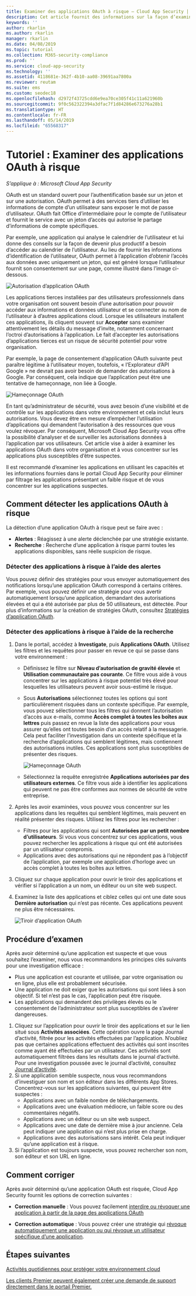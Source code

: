 ```yaml
---
title: Examiner des applications OAuth à risque – Cloud App Security | Microsoft Docs
description: Cet article fournit des informations sur la façon d’examiner des applications OAuth à risque dans Cloud App Security.
keywords: ''
author: rkarlin
ms.author: rkarlin
manager: rkarlin
ms.date: 04/08/2019
ms.topic: tutorial
ms.collection: M365-security-compliance
ms.prod: ''
ms.service: cloud-app-security
ms.technology: ''
ms.assetid: 4118681e-362f-4b10-aa08-39691aa7800a
ms.reviewer: reutam
ms.suite: ems
ms.custom: seodec18
ms.openlocfilehash: d2972f43725cdd6e9ea70ce305f41c11a621960b
ms.sourcegitcommit: 9f0c562322394a3dfac7f1d84286e673276a28b1
ms.translationtype: HT
ms.contentlocale: fr-FR
ms.lasthandoff: 05/14/2019
ms.locfileid: "65568317"
---
```

# <a name="tutorial-investigate-risky-oauth-apps"></a>Tutoriel : Examiner des applications OAuth à risque

*S’applique à : Microsoft Cloud App Security*

OAuth est un standard ouvert pour l’authentification basée sur un jeton et sur une autorisation. OAuth permet à des services tiers d’utiliser les informations de compte d’un utilisateur sans exposer le mot de passe d’utilisateur. OAuth fait Office d’intermédiaire pour le compte de l’utilisateur et fournit le service avec un jeton d’accès qui autorise le partage d’informations de compte spécifiques. 

Par exemple, une application qui analyse le calendrier de l’utilisateur et lui donne des conseils sur la façon de devenir plus productif a besoin d’accéder au calendrier de l’utilisateur. Au lieu de fournir les informations d’identification de l’utilisateur, OAuth permet à l’application d’obtenir l’accès aux données avec uniquement un jeton, qui est généré lorsque l’utilisateur fournit son consentement sur une page, comme illustré dans l’image ci-dessous.

 ![Autorisation d’application OAuth](./media/oauth-permission.png) 

Les applications tierces installées par des utilisateurs professionnels dans votre organisation ont souvent besoin d’une autorisation pour pouvoir accéder aux informations et données utilisateur et se connecter au nom de l’utilisateur à d’autres applications cloud. Lorsque les utilisateurs installent ces applications, ils cliquent souvent sur **Accepter** sans examiner attentivement les détails du message d’invite, notamment concernant l’octroi d’autorisations à l’application. Le fait d’accepter les autorisations d’applications tierces est un risque de sécurité potentiel pour votre organisation.

Par exemple, la page de consentement d’application OAuth suivante peut paraître légitime à l’utilisateur moyen, toutefois, « l’Explorateur d’API Google » ne devrait pas avoir besoin de demander des autorisations à Google. Par conséquent, cela indique que l’application peut être une tentative de hameçonnage, non liée à Google.

 ![Hameçonnage OAuth](./media/oauth-phishing.png) 

En tant qu’administrateur de sécurité, vous avez besoin d’une visibilité et de contrôle sur les applications dans votre environnement et cela inclut leurs autorisations. Vous devez être en mesure d’empêcher l’utilisation d’applications qui demandent l’autorisation à des ressources que vous voulez révoquer. Par conséquent, Microsoft Cloud App Security vous offre la possibilité d’analyser et de surveiller les autorisations données à l’application par vos utilisateurs. Cet article vise à aider à examiner les applications OAuth dans votre organisation et à vous concentrer sur les applications plus susceptibles d’être suspectes. 

Il est recommandé d’examiner les applications en utilisant les capacités et les informations fournies dans le portail Cloud App Security pour éliminer par filtrage les applications présentant un faible risque et de vous concentrer sur les applications suspectes. 

## <a name="how-to-detect-risky-oauth-apps"></a>Comment détecter les applications OAuth à risque

La détection d’une application OAuth à risque peut se faire avec : 

- **Alertes** : Réagissez à une alerte déclenchée par une stratégie existante. 
- **Recherche** : Recherche d’une application à risque parmi toutes les applications disponibles, sans réelle suspicion de risque. 


### <a name="detect-risky-apps-using-alerts"></a>Détecter des applications à risque à l’aide des alertes

Vous pouvez définir des stratégies pour vous envoyer automatiquement des notifications lorsqu’une application OAuth correspond à certains critères. Par exemple, vous pouvez définir une stratégie pour vous avertir automatiquement lorsqu’une application, demandant des autorisations élevées et qui a été autorisée par plus de 50 utilisateurs, est détectée. Pour plus d’informations sur la création de stratégies OAuth, consultez [Stratégies d’application OAuth](app-permission-policy.md).

### <a name="detect-risky-apps-by-hunting"></a>Détecter des applications à risque à l’aide de la recherche

1.  Dans le portail, accédez à **Investigate**, puis **Applications OAuth**. Utilisez les filtres et les requêtes pour passer en revue ce qui se passe dans votre environnement :

    - Définissez le filtre sur **Niveau d’autorisation de gravité élevée** et **Utilisation communautaire pas courante**. Ce filtre vous aide à vous concentrer sur les applications à risque potentiel très élevé pour lesquelles les utilisateurs peuvent avoir sous-estimé le risque.
    - Sous **Autorisations** sélectionnez toutes les options qui sont particulièrement risquées dans un contexte spécifique. Par exemple, vous pouvez sélectionner tous les filtres qui donnent l’autorisation d’accès aux e-mails, comme **Accès complet à toutes les boîtes aux lettres** puis passez en revue la liste des applications pour vous assurer qu’elles ont toutes besoin d’un accès relatif à la messagerie. Cela peut faciliter l’investigation dans un contexte spécifique et la recherche d’applications qui semblent légitimes, mais contiennent des autorisations inutiles. Ces applications sont plus susceptibles de présenter des risques. 
    
      ![Hameçonnage OAuth](./media/oauth-filters.png) 
 
    - Sélectionnez la requête enregistrée **Applications autorisées par des utilisateurs externes**. Ce filtre vous aide à identifier les applications qui peuvent ne pas être conformes aux normes de sécurité de votre entreprise.
2.  Après les avoir examinées, vous pouvez vous concentrer sur les applications dans les requêtes qui semblent légitimes, mais peuvent en réalité présenter des risques. Utilisez les filtres pour les rechercher :
    - Filtres pour les applications qui sont **Autorisées par un petit nombre d’utilisateurs**. Si vous vous concentrez sur ces applications, vous pouvez rechercher les applications à risque qui ont été autorisées par un utilisateur compromis.
    - Applications avec des autorisations qui ne répondent pas à l’objectif de l’application, par exemple une application d’horloge avec un accès complet à toutes les boîtes aux lettres.
3. Cliquez sur chaque application pour ouvrir le tiroir des applications et vérifier si l’application a un nom, un éditeur ou un site web suspect.
1. Examinez la liste des applications et ciblez celles qui ont une date sous **Dernière autorisation** qui n’est pas récente. Ces applications peuvent ne plus être nécessaires. 

   ![Tiroir d’application OAuth](./media/oauth-drawer.png) 


## <a name="how-to-investigate"></a>Procédure d’examen

Après avoir déterminé qu’une application est suspecte et que vous souhaitez l’examiner, nous vous recommandons les principes clés suivants pour une investigation efficace : 

- Plus une application est courante et utilisée, par votre organisation ou en ligne, plus elle est probablement sécurisée.
- Une application ne doit exiger que les autorisations qui sont liées à son objectif. Si tel n’est pas le cas, l’application peut être risquée. 
- Les applications qui demandent des privilèges élevés ou le consentement de l’administrateur sont plus susceptibles de s’avérer dangereuses. 


1. Cliquez sur l’application pour ouvrir le tiroir des applications et sur le lien situé sous **Activités associées**. Cette opération ouvre la page Journal d’activité, filtrée pour les activités effectuées par l’application. N’oubliez pas que certaines applications effectuent des activités qui sont inscrites comme ayant été effectuées par un utilisateur. Ces activités sont automatiquement filtrées dans les résultats dans le journal d’activité. Pour une investigation poussée avec le journal d’activité, consultez [Journal d’activité](activity-filters.md). 
4. Si une application semble suspecte, nous vous recommandons d’investiguer son nom et son éditeur dans les différents App Stores. Concentrez-vous sur les applications suivantes, qui peuvent être suspectes : 
    - Applications avec un faible nombre de téléchargements.
    - Applications avec une évaluation médiocre, un faible score ou des commentaires négatifs.
    - Applications avec un éditeur ou un site web suspect.
    - Applications avec une date de dernière mise à jour ancienne. Cela peut indiquer une application qui n’est plus prise en charge. 
    - Applications avec des autorisations sans intérêt. Cela peut indiquer qu’une application est à risque. 
5. Si l’application est toujours suspecte, vous pouvez rechercher son nom, son éditeur et son URL en ligne. 

## <a name="how-to-remediate"></a>Comment corriger 

Après avoir déterminé qu’une application OAuth est risquée, Cloud App Security fournit les options de correction suivantes : 

- **Correction manuelle** : Vous pouvez facilement [interdire ou révoquer une application à partir de la page des applications OAuth](manage-app-permissions.md#ban-or-approve-an-app)

- **Correction automatique** : Vous pouvez créer une stratégie qui [révoque automatiquement une application ou qui révoque un utilisateur spécifique d’une application](app-permission-policy.md).


 
## <a name="next-steps"></a>Étapes suivantes
[Activités quotidiennes pour protéger votre environnement cloud](daily-activities-to-protect-your-cloud-environment.md) 

[Les clients Premier peuvent également créer une demande de support directement dans le portail Premier.](https://premier.microsoft.com/) 
 
